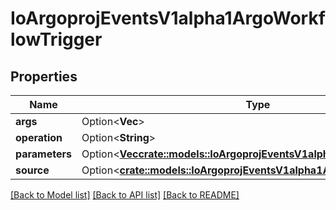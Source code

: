 # IoArgoprojEventsV1alpha1ArgoWorkflowTrigger

## Properties

Name | Type | Description | Notes
------------ | ------------- | ------------- | -------------
**args** | Option<**Vec<String>**> |  | [optional]
**operation** | Option<**String**> |  | [optional]
**parameters** | Option<[**Vec<crate::models::IoArgoprojEventsV1alpha1TriggerParameter>**](io.argoproj.events.v1alpha1.TriggerParameter.md)> |  | [optional]
**source** | Option<[**crate::models::IoArgoprojEventsV1alpha1ArtifactLocation**](io.argoproj.events.v1alpha1.ArtifactLocation.md)> |  | [optional]

[[Back to Model list]](../README.md#documentation-for-models) [[Back to API list]](../README.md#documentation-for-api-endpoints) [[Back to README]](../README.md)



